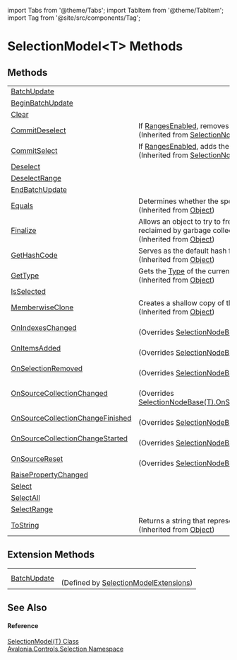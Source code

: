 import Tabs from '@theme/Tabs'; 
import TabItem from '@theme/TabItem'; 
import Tag from '@site/src/components/Tag'; 

# SelectionModel&lt;T&gt; Methods




## Methods
<table>
<tr>
<td><a href="M_Avalonia_Controls_Selection_SelectionModel_1_BatchUpdate">BatchUpdate</a></td>
<td> </td>
</tr>
<tr>
<td><a href="M_Avalonia_Controls_Selection_SelectionModel_1_BeginBatchUpdate">BeginBatchUpdate</a></td>
<td> </td>
</tr>
<tr>
<td><a href="M_Avalonia_Controls_Selection_SelectionModel_1_Clear">Clear</a></td>
<td> </td>
</tr>
<tr>
<td><a href="M_Avalonia_Controls_Selection_SelectionNodeBase_1_CommitDeselect">CommitDeselect</a></td>
<td>If <a href="P_Avalonia_Controls_Selection_SelectionNodeBase_1_RangesEnabled">RangesEnabled</a>, removes the specified range from the selection.<br />(Inherited from <a href="T_Avalonia_Controls_Selection_SelectionNodeBase_1">SelectionNodeBase(T)</a>)</td>
</tr>
<tr>
<td><a href="M_Avalonia_Controls_Selection_SelectionNodeBase_1_CommitSelect">CommitSelect</a></td>
<td>If <a href="P_Avalonia_Controls_Selection_SelectionNodeBase_1_RangesEnabled">RangesEnabled</a>, adds the specified range to the selection.<br />(Inherited from <a href="T_Avalonia_Controls_Selection_SelectionNodeBase_1">SelectionNodeBase(T)</a>)</td>
</tr>
<tr>
<td><a href="M_Avalonia_Controls_Selection_SelectionModel_1_Deselect">Deselect</a></td>
<td> </td>
</tr>
<tr>
<td><a href="M_Avalonia_Controls_Selection_SelectionModel_1_DeselectRange">DeselectRange</a></td>
<td> </td>
</tr>
<tr>
<td><a href="M_Avalonia_Controls_Selection_SelectionModel_1_EndBatchUpdate">EndBatchUpdate</a></td>
<td> </td>
</tr>
<tr>
<td><a href="https://learn.microsoft.com/dotnet/api/system.object.equals#system-object-equals(system-object)" target="_blank" rel="noopener noreferrer">Equals</a></td>
<td>Determines whether the specified object is equal to the current object.<br />(Inherited from <a href="https://learn.microsoft.com/dotnet/api/system.object" target="_blank" rel="noopener noreferrer">Object</a>)</td>
</tr>
<tr>
<td><a href="https://learn.microsoft.com/dotnet/api/system.object.finalize" target="_blank" rel="noopener noreferrer">Finalize</a></td>
<td>Allows an object to try to free resources and perform other cleanup operations before it is reclaimed by garbage collection.<br />(Inherited from <a href="https://learn.microsoft.com/dotnet/api/system.object" target="_blank" rel="noopener noreferrer">Object</a>)</td>
</tr>
<tr>
<td><a href="https://learn.microsoft.com/dotnet/api/system.object.gethashcode" target="_blank" rel="noopener noreferrer">GetHashCode</a></td>
<td>Serves as the default hash function.<br />(Inherited from <a href="https://learn.microsoft.com/dotnet/api/system.object" target="_blank" rel="noopener noreferrer">Object</a>)</td>
</tr>
<tr>
<td><a href="https://learn.microsoft.com/dotnet/api/system.object.gettype" target="_blank" rel="noopener noreferrer">GetType</a></td>
<td>Gets the <a href="https://learn.microsoft.com/dotnet/api/system.type" target="_blank" rel="noopener noreferrer">Type</a> of the current instance.<br />(Inherited from <a href="https://learn.microsoft.com/dotnet/api/system.object" target="_blank" rel="noopener noreferrer">Object</a>)</td>
</tr>
<tr>
<td><a href="M_Avalonia_Controls_Selection_SelectionModel_1_IsSelected">IsSelected</a></td>
<td> </td>
</tr>
<tr>
<td><a href="https://learn.microsoft.com/dotnet/api/system.object.memberwiseclone" target="_blank" rel="noopener noreferrer">MemberwiseClone</a></td>
<td>Creates a shallow copy of the current <a href="https://learn.microsoft.com/dotnet/api/system.object" target="_blank" rel="noopener noreferrer">Object</a>.<br />(Inherited from <a href="https://learn.microsoft.com/dotnet/api/system.object" target="_blank" rel="noopener noreferrer">Object</a>)</td>
</tr>
<tr>
<td><a href="M_Avalonia_Controls_Selection_SelectionModel_1_OnIndexesChanged">OnIndexesChanged</a></td>
<td><br />(Overrides <a href="M_Avalonia_Controls_Selection_SelectionNodeBase_1_OnIndexesChanged">SelectionNodeBase(T).OnIndexesChanged(Int32, Int32)</a>)</td>
</tr>
<tr>
<td><a href="M_Avalonia_Controls_Selection_SelectionModel_1_OnItemsAdded">OnItemsAdded</a></td>
<td><br />(Overrides <a href="M_Avalonia_Controls_Selection_SelectionNodeBase_1_OnItemsAdded">SelectionNodeBase(T).OnItemsAdded(Int32, IList)</a>)</td>
</tr>
<tr>
<td><a href="M_Avalonia_Controls_Selection_SelectionModel_1_OnSelectionRemoved">OnSelectionRemoved</a></td>
<td><br />(Overrides <a href="M_Avalonia_Controls_Selection_SelectionNodeBase_1_OnSelectionRemoved">SelectionNodeBase(T).OnSelectionRemoved(Int32, Int32, IReadOnlyList(T))</a>)</td>
</tr>
<tr>
<td><a href="M_Avalonia_Controls_Selection_SelectionModel_1_OnSourceCollectionChanged">OnSourceCollectionChanged</a></td>
<td><br />(Overrides <a href="M_Avalonia_Controls_Selection_SelectionNodeBase_1_OnSourceCollectionChanged">SelectionNodeBase(T).OnSourceCollectionChanged(NotifyCollectionChangedEventArgs)</a>)</td>
</tr>
<tr>
<td><a href="M_Avalonia_Controls_Selection_SelectionModel_1_OnSourceCollectionChangeFinished">OnSourceCollectionChangeFinished</a></td>
<td><br />(Overrides <a href="M_Avalonia_Controls_Selection_SelectionNodeBase_1_OnSourceCollectionChangeFinished">SelectionNodeBase(T).OnSourceCollectionChangeFinished()</a>)</td>
</tr>
<tr>
<td><a href="M_Avalonia_Controls_Selection_SelectionModel_1_OnSourceCollectionChangeStarted">OnSourceCollectionChangeStarted</a></td>
<td><br />(Overrides <a href="M_Avalonia_Controls_Selection_SelectionNodeBase_1_OnSourceCollectionChangeStarted">SelectionNodeBase(T).OnSourceCollectionChangeStarted()</a>)</td>
</tr>
<tr>
<td><a href="M_Avalonia_Controls_Selection_SelectionModel_1_OnSourceReset">OnSourceReset</a></td>
<td><br />(Overrides <a href="M_Avalonia_Controls_Selection_SelectionNodeBase_1_OnSourceReset">SelectionNodeBase(T).OnSourceReset()</a>)</td>
</tr>
<tr>
<td><a href="M_Avalonia_Controls_Selection_SelectionModel_1_RaisePropertyChanged">RaisePropertyChanged</a></td>
<td> </td>
</tr>
<tr>
<td><a href="M_Avalonia_Controls_Selection_SelectionModel_1_Select">Select</a></td>
<td> </td>
</tr>
<tr>
<td><a href="M_Avalonia_Controls_Selection_SelectionModel_1_SelectAll">SelectAll</a></td>
<td> </td>
</tr>
<tr>
<td><a href="M_Avalonia_Controls_Selection_SelectionModel_1_SelectRange">SelectRange</a></td>
<td> </td>
</tr>
<tr>
<td><a href="https://learn.microsoft.com/dotnet/api/system.object.tostring" target="_blank" rel="noopener noreferrer">ToString</a></td>
<td>Returns a string that represents the current object.<br />(Inherited from <a href="https://learn.microsoft.com/dotnet/api/system.object" target="_blank" rel="noopener noreferrer">Object</a>)</td>
</tr>
</table>

## Extension Methods
<table>
<tr>
<td><a href="M_Avalonia_Controls_Selection_SelectionModelExtensions_BatchUpdate">BatchUpdate</a></td>
<td><br />(Defined by <a href="T_Avalonia_Controls_Selection_SelectionModelExtensions">SelectionModelExtensions</a>)</td>
</tr>
</table>

## See Also


#### Reference
<a href="T_Avalonia_Controls_Selection_SelectionModel_1">SelectionModel(T) Class</a>  
<a href="N_Avalonia_Controls_Selection">Avalonia.Controls.Selection Namespace</a>  
